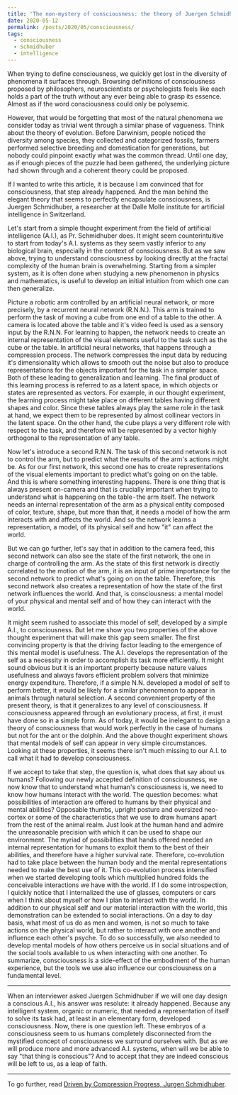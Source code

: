```yaml
---
title: 'The non-mystery of consciousness: the theory of Juergen Schmidhuber'
date: 2020-05-12
permalink: /posts/2020/05/consciousness/
tags:
  - consciousness
  - Schmidhuber
  - intelligence
---
```


When trying to define consciousness, we quickly get lost in the diversity of phenomena it surfaces through. Browsing definitions of consciousness proposed by philosophers, neuroscientists or psychologists feels like each holds a part of the truth without any ever being able to grasp its essence. Almost as if the word consciousness could only be polysemic.

However, that would be forgetting that most of the natural phenomena we consider today as trivial went through a similar phase of vagueness. Think about the theory of evolution. Before Darwinism, people noticed the diversity among species, they collected and categorized fossils, farmers performed selective breeding and domestication for generations, but nobody could pinpoint exactly what was the common thread. Until one day, as if enough pieces of the puzzle had been gathered, the underlying picture had shown through and a coherent theory could be proposed.

If I wanted to write this article, it is because I am convinced that for consciousness, that step already happened. And the man behind the elegant theory that seems to perfectly encapsulate consciousness, is Juergen Schmidhuber, a researcher at the Dalle Molle institute for artificial intelligence in Switzerland.

Let's start from a simple thought experiment from the field of artificial intelligence (A.I.), as Pr. Schmidhuber does. It might seem counterintuitive to start from today's A.I. systems as they seem vastly inferior to any biological brain, especially in the context of consciousness. But as we saw above, trying to understand consciousness by looking directly at the fractal complexity of the human brain is overwhelming. Starting from a simpler system, as it is often done when studying a new phenomenon in physics and mathematics, is useful to develop an initial intuition from which one can then generalize.

Picture a robotic arm controlled by an artificial neural network, or more precisely, by a recurrent neural network (R.N.N.). This arm is trained to perform the task of moving a cube from one end of a table to the other. A camera is located above the table and it's video feed is used as a sensory input by the R.N.N. For learning to happen, the network needs to create an internal representation of the visual elements useful to the task such as the cube or the table. In artificial neural networks, that happens through a compression process. The network compresses the input data by reducing it's dimensionality which allows to smooth out the noise but also to produce representations for the objects important for the task in a simpler space. Both of these leading to generalization and learning. The final product of this learning process is referred to as a latent space, in which objects or states are represented as vectors. For example, in our thought experiment, the learning process might take place on different tables having different shapes and color. Since these tables always play the same role in the task at hand, we expect them to be represented by almost collinear vectors in the latent space. On the other hand, the cube plays a very different role with respect to the task, and therefore will be represented by a vector highly orthogonal to the representation of any table.

Now let's introduce a second R.N.N. The task of this second network is not to control the arm, but to predict what the results of the arm's actions might be. As for our first network, this second one has to create representations of the visual elements important to predict what's going on on the table. And this is where something interesting happens. There is one thing that is always present on-camera and that is crucially important when trying to understand what is happening on the table - the arm itself. The network needs an internal representation of the arm as a physical entity composed of color, texture, shape, but more than that, it needs a model of how the arm interacts with and affects the world. And so the network learns a representation, a model, of its physical self and how "it" can affect the world.

But we can go further, let's say that in addition to the camera feed, this second network can also see the state of the first network, the one in charge of controlling the arm. As the state of this first network is directly correlated to the motion of the arm, it is an input of prime importance for the second network to predict what's going on on the table. Therefore, this second network also creates a representation of how the state of the first network influences the world. And that, is consciousness: a mental model of your physical and mental self and of how they can interact with the world.

It might seem rushed to associate this model of self, developed by a simple A.I., to consciousness. But let me show you two properties of the above thought experiment that will make this gap seem smaller. The first convincing property is that the driving factor leading to the emergence of this mental model is usefulness. The A.I. develops the representation of the self as a necessity in order to accomplish its task more efficiently. It might sound obvious but it is an important property because nature values usefulness and always favors efficient problem solvers that minimize energy expenditure. Therefore, if a simple N.N. developed a model of self to perform better, it would be likely for a similar phenomenon to appear in animals through natural selection. A second convenient property of the present theory, is that it generalizes to any level of consciousness. If consciousness appeared through an evolutionary process, at first, it must have done so in a simple form. As of today, it would be inelegant to design a theory of consciousness that would work perfectly in the case of humans but not for the ant or the dolphin. And the above thought experiment shows that mental models of self can appear in very simple circumstances. Looking at these properties, it seems there isn't much missing to our A.I. to call what it had to develop consciousness.

If we accept to take that step, the question is, what does that say about us humans? Following our newly accepted definition of consciousness, we now know that to understand what human's consciousness is, we need to know how humans interact with the world. The question becomes: what possibilities of interaction are offered to humans by their physical and mental abilities? Opposable thumbs, upright posture and oversized neo-cortex or some of the characteristics that we use to draw humans apart from the rest of the animal realm. Just look at the human hand and admire the unreasonable precision with which it can be used to shape our environment. The myriad of possibilities that hands offered needed an internal representation for humans to exploit them to the best of their abilities, and therefore have a higher survival rate. Therefore, co-evolution had to take place between the human body and the mental representations needed to make the best use of it. This co-evolution process intensified when we started developing tools which multiplied hundred folds the conceivable interactions we have with the world. If I do some introspection, I quickly notice that I internalized the use of glasses, computers or cars when I think about myself or how I plan to interact with the world. In addition to our physical self and our material interaction with the world, this demonstration can be extended to social interactions. On a day to day basis, what most of us do as men and women, is not so much to take actions on the physical world, but rather to interact with one another and influence each other's psyche. To do so successfully, we also needed to develop mental models of how others perceive us in social situations and of the social tools available to us when interacting with one another. To summarize, consciousness is a side-effect of the embodiment of the human experience, but the tools we use also influence our consciousness on a fundamental level.

---

When an interviewer asked Juergen Schmidhuber if we will one day design a conscious A.I., his answer was resolute: it already happened. Because any intelligent system, organic or numeric, that needed a representation of itself to solve its task had, at least in an elementary form, developed consciousness.
Now, there is one question left. These embryos of a consciousness seem to us humans completely disconnected from the mystified concept of consciousness we surround ourselves with. But as we will produce more and more advanced A.I. systems, when will we be able to say "that thing is conscious"?
And to accept that they are indeed conscious will be left to us, as a leap of faith.

---

To go further, read [Driven by Compression Progress, Jurgen Schmidhuber](https://arxiv.org/pdf/0812.4360.pdf).

